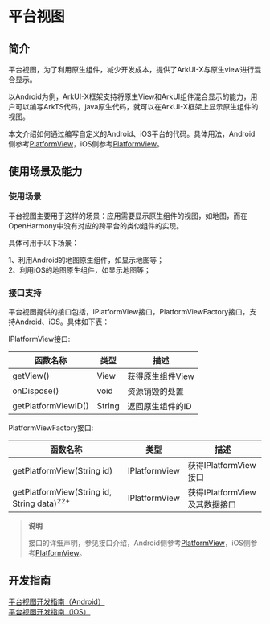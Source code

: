# 平台视图

## 简介

平台视图，为了利用原生组件，减少开发成本，提供了ArkUI-X与原生view进行混合显示。

以Android为例，ArkUI-X框架支持将原生View和ArkUI组件混合显示的能力，用户可以编写ArkTS代码，java原生代码，就可以在ArkUI-X框架上显示原生组件的视图。

本文介绍如何通过编写自定义的Android、iOS平台的代码。具体用法，Android侧参考[PlatformView](../tutorial/how-to-use-platformview-on-android.md)，iOS侧参考[PlatformView](../tutorial/how-to-use-platformview-on-ios.md)。


## 使用场景及能力

### 使用场景

平台视图主要用于这样的场景：应用需要显示原生组件的视图，如地图，而在OpenHarmony中没有对应的跨平台的类似组件的实现。

具体可用于以下场景：

1、利用Android的地图原生组件，如显示地图等；<br/>
2、利用iOS的地图原生组件，如显示地图等；<br/>



### 接口支持

平台视图提供的接口包括，IPlatformView接口，PlatformViewFactory接口，支持Android、iOS。具体如下表：

IPlatformView接口:

| 函数名称           | 类型     | 描述                                   |
| ------------------ | -------- | -------------------------------------- |
| getView() | View | 获得原生组件View           |
| onDispose()      | void | 资源销毁的处置       |
| getPlatformViewID()          | String | 返回原生组件的ID |

PlatformViewFactory接口:

| 函数名称           | 类型     | 描述                                   |
| ------------------ | -------- | -------------------------------------- |
| getPlatformView(String id) | IPlatformView | 获得IPlatformView接口           |
| getPlatformView(String id, String data)<sup>22+</sup> | IPlatformView | 获得IPlatformView及其数据接口           |

> **说明**
> 
> 接口的详细声明，参见接口介绍，Android侧参考[PlatformView](../reference/arkui-for-android/platformview-interface-android.md)，iOS侧参考[PlatformView](../reference/arkui-for-ios/platformview-interface-ios.md)。


## 开发指南

[平台视图开发指南（Android）](../tutorial/how-to-use-platformview-on-android.md)<br />
[平台视图开发指南（iOS）](../tutorial/how-to-use-platformview-on-ios.md)